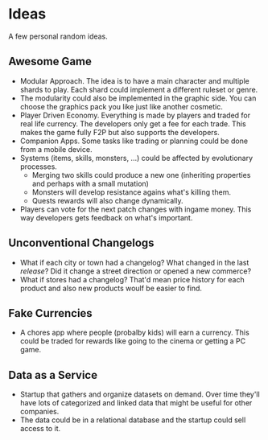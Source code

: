 # Ideas

A few personal random ideas.

## Awesome Game

* Modular Approach. The idea is to have a main character and multiple shards to play. Each shard could implement a different ruleset or genre.
* The modularity could also be implemented in the graphic side. You can choose the graphics pack you like just like another cosmetic.
* Player Driven Economy. Everything is made by players and traded for real life currency. The developers only get a fee for each trade. This makes the game fully F2P but also supports the developers.
* Companion Apps. Some tasks like trading or planning could be done from a mobile device.
* Systems \(items, skills, monsters, ...\) could be affected by evolutionary processes.
  * Merging two skills could produce a new one \(inheriting properties and perhaps with a small mutation\)
  * Monsters will develop resistance agains what's killing them.
  * Quests rewards will also change dynamically.
* Players can vote for the next patch changes with ingame money. This way developers gets feedback on what's important.

## Unconventional Changelogs

* What if each city or town had a changelog? What changed in the last _release_? Did it change a street direction or opened a new commerce?
* What if stores had a changelog? That'd mean price history for each product and also new products woulf be easier to find.

## Fake Currencies

* A chores app where people \(probalby kids\) will earn a currency. This could be traded for rewards like going to the cinema or getting a PC game.

## Data as a Service

* Startup that gathers and organize datasets on demand. Over time they'll have lots of categorized and linked data that might be useful for other companies.
* The data could be in a relational database and the startup could sell access to it.

